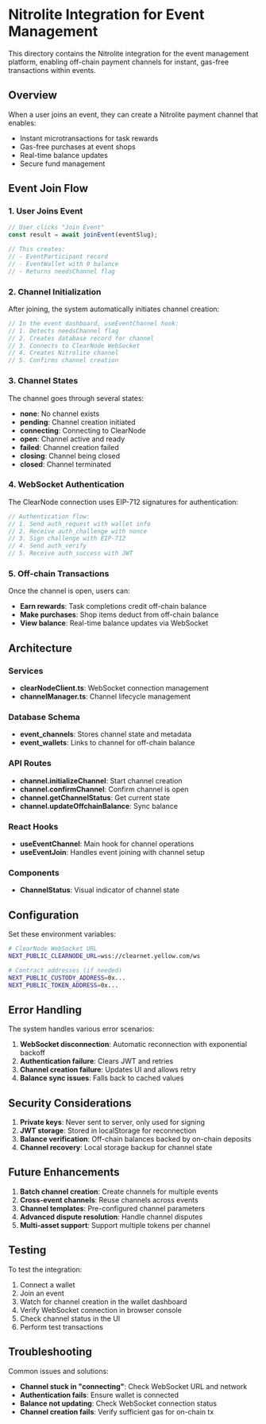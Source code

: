 # Nitrolite Integration for Event Management

This directory contains the Nitrolite integration for the event management platform, enabling off-chain payment channels for instant, gas-free transactions within events.

## Overview

When a user joins an event, they can create a Nitrolite payment channel that enables:
- Instant microtransactions for task rewards
- Gas-free purchases at event shops
- Real-time balance updates
- Secure fund management

## Event Join Flow

### 1. User Joins Event

```typescript
// User clicks "Join Event"
const result = await joinEvent(eventSlug);

// This creates:
// - EventParticipant record
// - EventWallet with 0 balance
// - Returns needsChannel flag
```

### 2. Channel Initialization

After joining, the system automatically initiates channel creation:

```typescript
// In the event dashboard, useEventChannel hook:
// 1. Detects needsChannel flag
// 2. Creates database record for channel
// 3. Connects to ClearNode WebSocket
// 4. Creates Nitrolite channel
// 5. Confirms channel creation
```

### 3. Channel States

The channel goes through several states:

- **none**: No channel exists
- **pending**: Channel creation initiated
- **connecting**: Connecting to ClearNode
- **open**: Channel active and ready
- **failed**: Channel creation failed
- **closing**: Channel being closed
- **closed**: Channel terminated

### 4. WebSocket Authentication

The ClearNode connection uses EIP-712 signatures for authentication:

```typescript
// Authentication flow:
// 1. Send auth_request with wallet info
// 2. Receive auth_challenge with nonce
// 3. Sign challenge with EIP-712
// 4. Send auth_verify
// 5. Receive auth_success with JWT
```

### 5. Off-chain Transactions

Once the channel is open, users can:

- **Earn rewards**: Task completions credit off-chain balance
- **Make purchases**: Shop items deduct from off-chain balance
- **View balance**: Real-time balance updates via WebSocket

## Architecture

### Services

- **clearNodeClient.ts**: WebSocket connection management
- **channelManager.ts**: Channel lifecycle management

### Database Schema

- **event_channels**: Stores channel state and metadata
- **event_wallets**: Links to channel for off-chain balance

### API Routes

- **channel.initializeChannel**: Start channel creation
- **channel.confirmChannel**: Confirm channel is open
- **channel.getChannelStatus**: Get current state
- **channel.updateOffchainBalance**: Sync balance

### React Hooks

- **useEventChannel**: Main hook for channel operations
- **useEventJoin**: Handles event joining with channel setup

### Components

- **ChannelStatus**: Visual indicator of channel state

## Configuration

Set these environment variables:

```bash
# ClearNode WebSocket URL
NEXT_PUBLIC_CLEARNODE_URL=wss://clearnet.yellow.com/ws

# Contract addresses (if needed)
NEXT_PUBLIC_CUSTODY_ADDRESS=0x...
NEXT_PUBLIC_TOKEN_ADDRESS=0x...
```

## Error Handling

The system handles various error scenarios:

1. **WebSocket disconnection**: Automatic reconnection with exponential backoff
2. **Authentication failure**: Clears JWT and retries
3. **Channel creation failure**: Updates UI and allows retry
4. **Balance sync issues**: Falls back to cached values

## Security Considerations

1. **Private keys**: Never sent to server, only used for signing
2. **JWT storage**: Stored in localStorage for reconnection
3. **Balance verification**: Off-chain balances backed by on-chain deposits
4. **Channel recovery**: Local storage backup for channel state

## Future Enhancements

1. **Batch channel creation**: Create channels for multiple events
2. **Cross-event channels**: Reuse channels across events
3. **Channel templates**: Pre-configured channel parameters
4. **Advanced dispute resolution**: Handle channel disputes
5. **Multi-asset support**: Support multiple tokens per channel

## Testing

To test the integration:

1. Connect a wallet
2. Join an event
3. Watch for channel creation in the wallet dashboard
4. Verify WebSocket connection in browser console
5. Check channel status in the UI
6. Perform test transactions

## Troubleshooting

Common issues and solutions:

- **Channel stuck in "connecting"**: Check WebSocket URL and network
- **Authentication fails**: Ensure wallet is connected
- **Balance not updating**: Check WebSocket connection status
- **Channel creation fails**: Verify sufficient gas for on-chain tx 